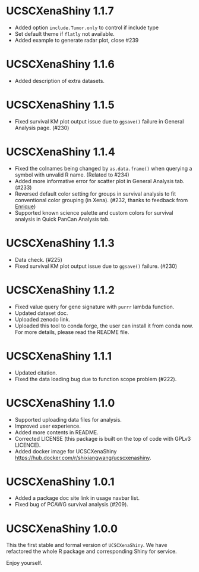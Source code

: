 # UCSCXenaShiny 1.1.7

- Added option `include.Tumor.only` to control if include type 
- Set default theme if `flatly` not available.
- Added example to generate radar plot, close #239

# UCSCXenaShiny 1.1.6

- Added description of extra datasets.

# UCSCXenaShiny 1.1.5

- Fixed survival KM plot output issue due to `ggsave()` failure in General Analysis page. (#230)

# UCSCXenaShiny 1.1.4

- Fixed the colnames being changed by `as.data.frame()` when querying a symbol with unvalid R name. (Related to #234)
- Added more informative error for scatter plot in General Analysis tab. (#233)
- Reversed default color setting for groups in survival analysis to fit conventional color grouping (in Xena).
(#232, thanks to feedback from [Enrique](https://github.com/quiquemedina))
- Supported known science palette and custom colors for survival analysis in Quick PanCan Analysis tab.

# UCSCXenaShiny 1.1.3

- Data check. (#225)
- Fixed survival KM plot output issue due to `ggsave()` failure. (#230)

# UCSCXenaShiny 1.1.2

- Fixed value query for gene signature with `purrr` lambda function.
- Updated dataset doc.
- Uploaded zenodo link.
- Uploaded this tool to conda forge, the user can install it from conda now.
For more details, please read the README file.

# UCSCXenaShiny 1.1.1

- Updated citation.
- Fixed the data loading bug due to function scope problem (#222).

# UCSCXenaShiny 1.1.0

- Supported uploading data files for analysis.
- Improved user experience.
- Added more contents in README.
- Corrected LICENSE (this package is built on the top of code with GPLv3 LICENCE).
- Added docker image for UCSCXenaShiny <https://hub.docker.com/r/shixiangwang/ucscxenashiny>.

# UCSCXenaShiny 1.0.1

- Added a package doc site link in usage navbar list.
- Fixed bug of PCAWG survival analysis (#209).

# UCSCXenaShiny 1.0.0

This the first stable and formal version of `UCSCXenaShiny`. We have refactored
the whole R package and corresponding Shiny for service.

Enjoy yourself.